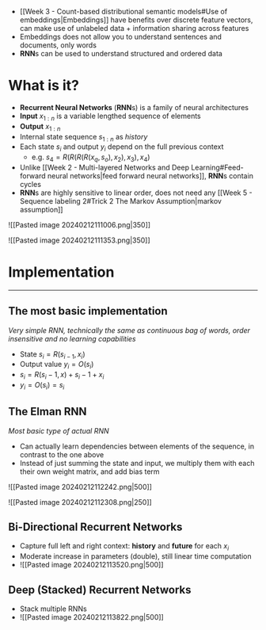 
* [[Week 3 - Count-based distributional semantic models#Use of embeddings|Embeddings]] have benefits over discrete feature vectors, can make use of unlabeled data + information sharing across features
* Embeddings does not allow you to understand sentences and documents, only words
* **RNN**s can be used to understand structured and ordered data


# What is it?

* **Recurrent Neural Networks** (**RNN**s) is a family of neural architectures
* **Input** $x_{1:n}$ is a variable lengthed sequence of elements
* **Output** $x_{1:n}$
* Internal state sequence $s_{1:n}$ as *history*
* Each state $s_i$ and output $y_i$ depend on the full previous context
	* e.g. $s_4=R(R(R(R(x_{q},s_{o}),x_2),x_3),x_4)$
* Unlike [[Week 2 - Multi-layered Networks and Deep Learning#Feed-forward neural networks|feed forward neural networks]], **RNN**s contain cycles
* **RNN**s are highly sensitive to linear order, does not need any [[Week 5 - Sequence labeling 2#Trick 2 The Markov Assumption|markov assumption]]

![[Pasted image 20240212111006.png|350]]

![[Pasted image 20240212111353.png|350]]

# Implementation
---

## The most basic implementation
_Very simple RNN, technically the same as continuous bag of words, order insensitive and no learning capabilities_

* State $s_{i}=R(s_{i-1},x_i)$
* Output value $y_{i}=O(s_{i})$
* $s_i=R(s_{i}-1,x_{})+s_{i}-1+x_i$
* $y_{i}=O(s_{i})=s_{i}$

## The Elman RNN
_Most basic type of actual RNN_

* Can actually learn dependencies between elements of the sequence, in contrast to the one above
* Instead of just summing the state and input, we multiply them with each their own weight matrix, and add bias term

![[Pasted image 20240212112242.png|500]]

![[Pasted image 20240212112308.png|250]]





## Bi-Directional Recurrent Networks

* Capture full left and right context: **history** and **future** for each $x_i$
* Moderate increase in parameters (double), still linear time computation
* ![[Pasted image 20240212113520.png|500]]

## Deep (Stacked) Recurrent Networks

* Stack multiple RNNs
* ![[Pasted image 20240212113822.png|500]]